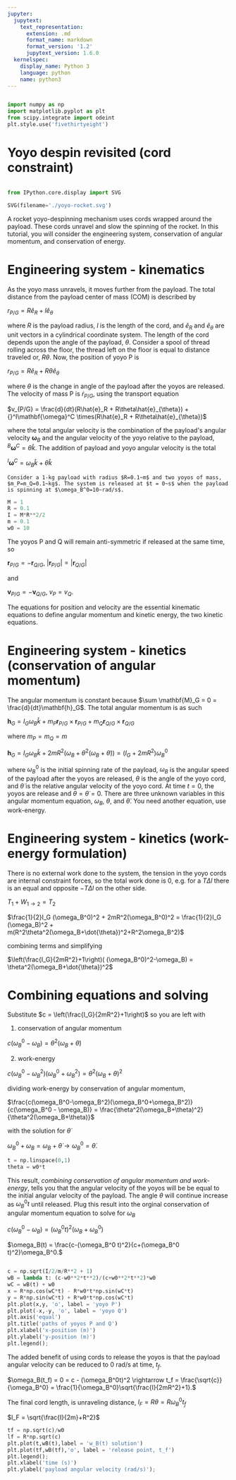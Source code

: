 ```yaml
---
jupyter:
  jupytext:
    text_representation:
      extension: .md
      format_name: markdown
      format_version: '1.2'
      jupytext_version: 1.6.0
  kernelspec:
    display_name: Python 3
    language: python
    name: python3
---
```


```python tags = ['hide-cell']

import numpy as np
import matplotlib.pyplot as plt
from scipy.integrate import odeint
plt.style.use('fivethirtyeight')
```

# Yoyo despin revisited (cord constraint)

```python tags = ['hide-input']

from IPython.core.display import SVG

SVG(filename='./yoyo-rocket.svg')
```

A rocket yoyo-despinning mechanism uses cords wrapped around the
payload. These cords unravel and slow the spinning of the rocket. In
this tutorial, you will consider the engineering system, conservation of
angular momentum, and conservation of energy. 

# Engineering system - kinematics

As the yoyo mass unravels, it moves further from the payload. The total
distance from the payload center of mass (COM) is described by 

$r_{P/G} = R\hat{e}_R + l\hat{e}_{\theta}$

where $R$ is the payload radius, $l$ is the length of the cord, and
$\hat{e}_R$ and $\hat{e}_{\theta}$ are unit vectors in a cylindrical
coordinate system. The length of the cord depends upon the angle of the
payload, $\theta$. Consider a spool of thread rolling across the floor,
the thread left on the floor is equal to distance traveled or,
$R\theta$. Now, the position of yoyo P is

$r_{P/G} = R\hat{e}_R + R\theta\hat{e}_{\theta}$

where $\theta$ is the change in angle of the payload after the yoyos are
released. The velocity of mass P is $\dot{r}_{P/G}$, using the transport
equation

$v_{P/G} = \frac{d}{dt}(R\hat{e}_R + R\theta\hat{e}_{\theta}) +
{}^I\mathbf{\omega}^C \times(R\hat{e}_R + R\theta\hat{e}_{\theta})$

where the total angular velocity is the combination of the payload's
angular velocity $\mathbf{\omega}_B$ and the angular velocity of the
yoyo relative to the payload, ${}^B \mathbf{\omega}^C=\dot{\theta}\hat{k}$. The addition of
payload and yoyo angular velocity is the total 

${}^I\mathbf{\omega}^C = \omega_B \hat{k} +
\dot{\theta}\hat{k}$

```{note}
Consider a 1-kg payload with radius $R=0.1~m$ and two yoyos of mass,
$m_P=m_Q=0.1~kg$. The system is released at $t = 0~s$ when the payload
is spinning at $\omega_B^0=10~rad/s$. 
```

```python
M = 1
R = 0.1
I = M*R**2/2
m = 0.1
w0 = 10
```

The yoyos P and Q will remain anti-symmetric if released at the same time, so 

$\mathbf{r}_{P/G} = -\mathbf{r}_{Q/G},~|\mathbf{r}_{P/G}| =
|\mathbf{r}_{Q/G}|$ 

and

$\mathbf{v}_{P/G} = -\mathbf{v}_{Q/G},~v_P = v_Q.$

The equations for position and velocity are the essential kinematic
equations to define angular momentum and kinetic energy, the two kinetic
equations. 

# Engineering system - kinetics (conservation of angular momentum)

The angular momentum is constant because $\sum \mathbf{M}_G = 0 =
\frac{d}{dt}\mathbf{h}_G$. The total angular momentum is as such

$\mathbf{h}_G = I_G \omega_B \hat{k} + m_P \mathbf{r}_{P/G} \times
\mathbf{r}_{P/G}+
 m_Q \mathbf{r}_{Q/G} \times \mathbf{r}_{Q/G}$

where $m_P = m_Q = m$

$\mathbf{h}_G = I_G \omega_B \hat{k} + 2mR^2(\omega_B +
\theta^2(\omega_B+\dot{\theta})) = (I_G + 2mR^2)\omega_B^0$

where $\omega_B^0$ is the initial spinning rate of the payload,
$\omega_B$ is the angular speed of the payload after the yoyos are
released, $\theta$ is the angle of the yoyo cord, and $\dot{\theta}$ is
the relative angular velocity of the yoyo cord. At time $t=0$, the yoyos
are release and $\theta = \dot{\theta}=0$. There are three unknown
variables in this angular momentum equation, $\omega_B$, $\theta$, and
$\dot{\theta}$. You need another equation, use work-energy.


# Engineering system - kinetics (work-energy formulation)

There is no external work done to the system, the tension in the yoyo
cords are internal constraint forces, so the total work done is 0, e.g.
for a $T\Delta l$ there is an equal and opposite $-T\Delta l$ on
the other side. 

$T_1 + W_{1\rightarrow2} = T_2$

$\frac{1}{2}I_G (\omega_B^0)^2 + 2mR^2(\omega_B^0)^2 = 
\frac{1}{2}I_G (\omega_B)^2 +
m(R^2\theta^2(\omega_B+\dot{\theta})^2+R^2\omega_B^2)$

combining terms and simplifying

$\left(\frac{I_G}{2mR^2}+1\right)( (\omega_B^0)^2-\omega_B)  = 
\theta^2(\omega_B+\dot{\theta})^2$

# Combining equations and solving

Substitute $c = \left(\frac{I_G}{2mR^2}+1\right)$ so you are left with 

1. conservation of angular momentum

$c(\omega_B^0 - \omega_B) = \theta^2(\omega_B+\dot{\theta})$

2. work-energy

$c(\omega_B^0-\omega_B^2)(\omega_B^0+\omega_B^2) = \theta^2(\omega_B+\theta)^2$

dividing work-energy by conservation of angular momentum, 

$\frac{c(\omega_B^0-\omega_B^2)(\omega_B^0+\omega_B^2)}{c(\omega_B^0 - \omega_B)} = 
\frac{\theta^2(\omega_B+\theta)^2}{\theta^2(\omega_B+\theta)}$

with the solution for $\dot{\theta}$

$\omega_B^0 +\omega_B = \omega_B +\dot{\theta} \rightarrow \omega_B^0 =
\dot{\theta}$.

```python
t = np.linspace(0,1)
theta = w0*t 
```

This result, _combining conservation of angular momentum and
work-energy_, tells you that the angular velocity of the yoyos will be
be equal to the initial angular velocity of the payload. The angle
$\theta$ will
continue increase as $\omega_B^0 t$ until released. Plug this result into
the orginal conservation of angular momentum equation to solve for
$\omega_B$

$c(\omega_B^0 - \omega_B) = (\omega_B^0 t)^2(\omega_B+\omega_B^0)$

$\omega_B(t) = \frac{c-(\omega_B^0 t)^2}{c+(\omega_B^0 t)^2}\omega_B^0.$

```python tags=['hide-input']

c = np.sqrt(I/2/m/R**2 + 1)
wB = lambda t: (c-w0**2*t**2)/(c+w0**2*t**2)*w0
wC = wB(t) + w0
x = R*np.cos(wC*t) - R*w0*t*np.sin(wC*t)
y = R*np.sin(wC*t) + R*w0*t*np.cos(wC*t)
plt.plot(x,y, 'o', label = 'yoyo P')
plt.plot(-x,-y, 'o', label = 'yoyo Q')
plt.axis('equal')
plt.title('paths of yoyos P and Q')
plt.xlabel('x-position (m)')
plt.ylabel('y-position (m)')
plt.legend();
```

The added benefit of using cords to release the yoyos is that the
payload angular velocity can be reduced to 0 rad/s at time, $t_f$. 

$\omega_B(t_f) = 0 = c - (\omega_B^0t)^2 \rightarrow t_f =
\frac{\sqrt{c}}{\omega_B^0} =
\frac{1}{\omega_B^0}\sqrt{\frac{I}{2mR^2}+1}.$

The final cord length, is unraveling distance, $l_F = R\theta  =
R\omega_B^0 t_f$

$l_F = \sqrt{\frac{I}{2m}+R^2}$

```python
tf = np.sqrt(c)/w0
lf = R*np.sqrt(c)
plt.plot(t,wB(t),label = 'w_B(t) solution')
plt.plot(tf,wB(tf),'o', label = 'release point, t_f')
plt.legend();
plt.xlabel('time (s)')
plt.ylabel('payload angular velocity (rad/s)');
```

```python

```
